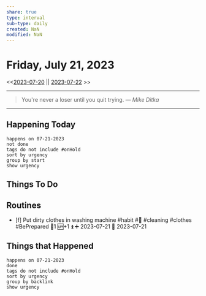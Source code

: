 ```yaml
---
share: true
type: interval
sub-type: daily
created: NaN 
modified: NaN
---
```

# Friday, July 21, 2023
<<[2023-07-20](./2023-07-20.md) || [2023-07-22](./2023-07-22.md) >>

---

> You're never a loser until you quit trying.
> — <cite>Mike Ditka</cite>

---
## Happening Today
```tasks
happens on 07-21-2023
not done
tags do not include #onHold
sort by urgency
group by start
show urgency
```

## Things To Do






## Routines




- [f] Put dirty clothes in washing machine #habit #🧹 #cleaning #clothes #BePrepared 🥄1 🆙+1 ⏫ ➕ 2023-07-21 📅 2023-07-21
















## Things that Happened





```tasks
happens on 07-21-2023
done
tags do not include #onHold
sort by urgency
group by backlink
show urgency
```